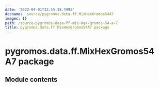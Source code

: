 ```yaml
---
date: '2022-04-01T13:55:18.499Z'
docname: _source/pygromos.data.ff.MixHexGromos54A7
images: {}
path: /source-pygromos-data-ff-mix-hex-gromos-54-a-7
title: pygromos.data.ff.MixHexGromos54A7 package
---
```


# pygromos.data.ff.MixHexGromos54A7 package

## Module contents
